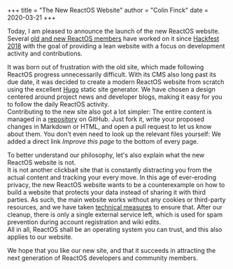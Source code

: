 +++
title = "The New ReactOS Website"
author = "Colin Finck"
date = 2020-03-21
+++

Today, I am pleased to announce the launch of the new ReactOS website.  
Several [old and new ReactOS members](https://github.com/reactos/web-content/graphs/contributors) have worked on it since [Hackfest 2018](/wiki/ReactOS_Hackfest_2018) with the goal of providing a lean website with a focus on development activity and contributions.

It was born out of frustration with the old site, which made following ReactOS progress unnecessarily difficult.
With its CMS also long past its due date, it was decided to create a modern ReactOS website from scratch using the excellent [Hugo](https://gohugo.io/) static site generator.
We have chosen a design centered around project news and developer blogs, making it easy for you to follow the daily ReactOS activity.  
Contributing to the new site also got a lot simpler:
The entire content is managed in a [repository](https://github.com/reactos/web-content) on GitHub.
Just fork it, write your proposed changes in Markdown or HTML, and open a pull request to let us know about them.
You don't even need to look up the relevant files yourself:
We added a direct link *Improve this page* to the bottom of every page.

To better understand our philosophy, let's also explain what the new ReactOS website is not.  
It is not another clickbait site that is constantly distracting you from the actual content and tracking your every move.
In this age of ever-eroding privacy, the new ReactOS website wants to be a counterexample on how to build a website that protects your data instead of sharing it with third parties.
As such, the main website works without any cookies or third-party resources, and we have taken [technical measures](https://developer.mozilla.org/en-US/docs/Web/HTTP/CSP) to ensure that.
After our cleanup, there is only a single external service left, which is used for spam prevention during account registration and wiki edits.  
All in all, ReactOS shall be an operating system you can trust, and this also applies to our website.

We hope that you like our new site, and that it succeeds in attracting the next generation of ReactOS developers and community members.
